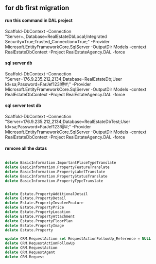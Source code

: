 ﻿## for db first migration 
#### run this command in DAL project
Scaffold-DbContext -Connection "Server=.;Database=RealEstateDbLocal;Integrated Security=True;Trusted_Connection=True;" -Provider Microsoft.EntityFrameworkCore.SqlServer -OutputDir Models -context RealEstateDbContext -Project RealEstateAgency.DAL -force

#### sql server db
Scaffold-DbContext -Connection "Server=176.9.235.212,2134;Database=RealEstateDb;User Id=sa;Password=FarJef123!@#;" -Provider Microsoft.EntityFrameworkCore.SqlServer -OutputDir Models -context RealEstateDbContext -Project RealEstateAgency.DAL -force

#### sql server test db
Scaffold-DbContext -Connection "Server=176.9.235.212,2134;Database=RealEstateDbTest;User Id=sa;Password=FarJef123!@#;" -Provider Microsoft.EntityFrameworkCore.SqlServer -OutputDir Models -context RealEstateDbContext -Project RealEstateAgency.DAL -force


#### remove all the datas
```sql

delete BasicInformation.ImportantPlaceTypeTranslate
delete BasicInformation.PropertyFeatureTranslate
delete BasicInformation.PropertyLabelTranslate
delete BasicInformation.PropertyStatusTranslate
delete BasicInformation.PropertyTypeTranslate


delete Estate.PropertyAdditionalDetail
delete Estate.PropertyDetail
delete Estate.PropertyInvolveFeature
delete Estate.PropertyPrice
delete Estate.PropertyLocation
delete Estate.PropertyAttachment
delete Estate.PropertyFloorPlan
delete Estate.PropertyImage
delete Estate.Property

update CRM.RequestAction set RequestActionFollowUp_Reference = NULL 
delete CRM.RequestActionFollowUp
delete CRM.RequestAction
delete CRM.RequestAgent
delete CRM.Request
```